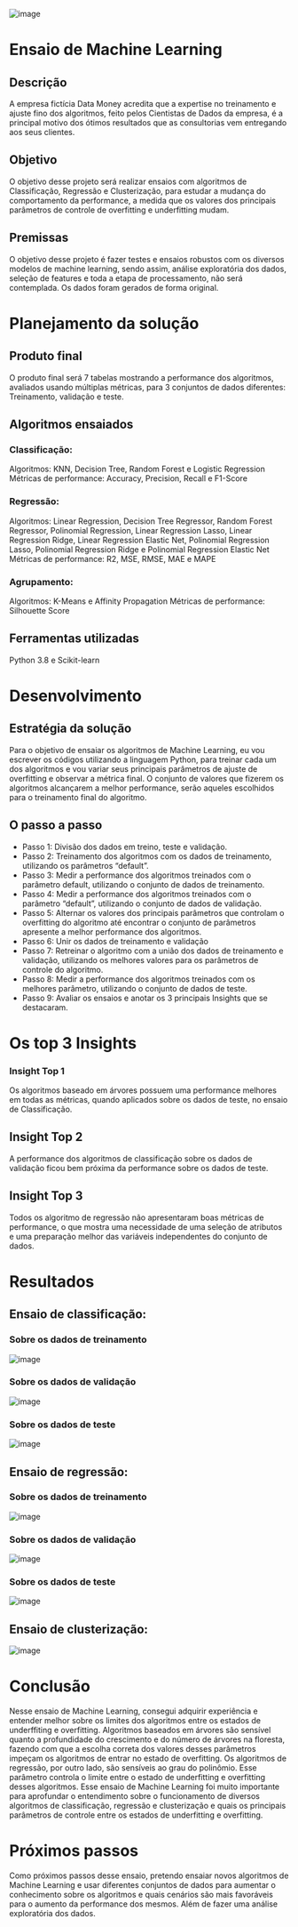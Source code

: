 ![image](https://github.com/ChristianoDS/ensaio-machine-learning/assets/103225340/de0d3082-e47b-4d75-9034-1a132d273b5d)
# Ensaio de Machine Learning
## Descrição
A empresa fictícia Data Money acredita que a expertise no treinamento e ajuste
fino dos algoritmos, feito pelos Cientistas de Dados da empresa, é a
principal motivo dos ótimos resultados que as consultorias vem
entregando aos seus clientes.
## Objetivo
O objetivo desse projeto será realizar ensaios com algoritmos de
Classificação, Regressão e Clusterização, para estudar a mudança do
comportamento da performance, a medida que os valores dos principais
parâmetros de controle de overfitting e underfitting mudam.
## Premissas
O objetivo desse projeto é fazer testes e ensaios robustos com os diversos modelos de machine learning, sendo assim, análise exploratória dos dados, seleção de features e toda a etapa de processamento, não será contemplada.
Os dados foram gerados de forma original.
# Planejamento da solução
## Produto final
O produto final será 7 tabelas mostrando a performance dos algoritmos,
avaliados usando múltiplas métricas, para 3 conjuntos de dados
diferentes: Treinamento, validação e teste.
## Algoritmos ensaiados
### Classificação:
Algoritmos: KNN, Decision Tree, Random Forest e Logistic Regression
Métricas de performance: Accuracy, Precision, Recall e F1-Score
### Regressão:
Algoritmos: Linear Regression, Decision Tree Regressor, Random Forest
Regressor, Polinomial Regression, Linear Regression Lasso, Linear
Regression Ridge, Linear Regression Elastic Net, Polinomial Regression
Lasso, Polinomial Regression Ridge e Polinomial Regression Elastic Net
Métricas de performance: R2, MSE, RMSE, MAE e MAPE
### Agrupamento:
Algoritmos: K-Means e Affinity Propagation
Métricas de performance: Silhouette Score
## Ferramentas utilizadas
Python 3.8 e Scikit-learn
# Desenvolvimento
## Estratégia da solução
Para o objetivo de ensaiar os algoritmos de Machine Learning, eu vou
escrever os códigos utilizando a linguagem Python, para treinar cada um
dos algoritmos e vou variar seus principais parâmetros de ajuste de
overfitting e observar a métrica final.
O conjunto de valores que fizerem os algoritmos alcançarem a melhor
performance, serão aqueles escolhidos para o treinamento final do
algoritmo.
## O passo a passo
- Passo 1: Divisão dos dados em treino, teste e validação.
- Passo 2: Treinamento dos algoritmos com os dados de treinamento,
utilizando os parâmetros “default”.
- Passo 3: Medir a performance dos algoritmos treinados com o parâmetro
default, utilizando o conjunto de dados de treinamento.
- Passo 4: Medir a performance dos algoritmos treinados com o parâmetro
“default”, utilizando o conjunto de dados de validação.
- Passo 5: Alternar os valores dos principais parâmetros que controlam o
overfitting do algoritmo até encontrar o conjunto de parâmetros apresente
a melhor performance dos algoritmos.
- Passo 6: Unir os dados de treinamento e validação
- Passo 7: Retreinar o algoritmo com a união dos dados de treinamento e
validação, utilizando os melhores valores para os parâmetros de controle
do algoritmo.
- Passo 8: Medir a performance dos algoritmos treinados com os melhores
parâmetro, utilizando o conjunto de dados de teste.
- Passo 9: Avaliar os ensaios e anotar os 3 principais Insights que se
destacaram.
# Os top 3 Insights
### Insight Top 1
Os algoritmos baseado em árvores possuem uma performance melhores
em todas as métricas, quando aplicados sobre os dados de teste, no
ensaio de Classificação.
## Insight Top 2
A performance dos algoritmos de classificação sobre os dados de
validação ficou bem próxima da performance sobre os dados de teste.
## Insight Top 3
Todos os algoritmo de regressão não apresentaram boas métricas de
performance, o que mostra uma necessidade de uma seleção de atributos
e uma preparação melhor das variáveis independentes do conjunto de
dados.
# Resultados
## Ensaio de classificação:
### Sobre os dados de treinamento
![image](https://github.com/ChristianoDS/ensaio-machine-learning/assets/103225340/f308b8bd-3574-4185-b8b3-043cb9932654)
### Sobre os dados de validação
![image](https://github.com/ChristianoDS/ensaio-machine-learning/assets/103225340/356ff481-4b97-4792-a3d3-073bf2514b88)
### Sobre os dados de teste
![image](https://github.com/ChristianoDS/ensaio-machine-learning/assets/103225340/a24e7f10-8ee9-4fbe-a93f-cb4df6e79e02)
## Ensaio de regressão:
### Sobre os dados de treinamento
![image](https://github.com/ChristianoDS/ensaio-machine-learning/assets/103225340/56851019-99db-43d0-90f3-6238ea65804b)
### Sobre os dados de validação
![image](https://github.com/ChristianoDS/ensaio-machine-learning/assets/103225340/5d09e8e1-1545-4604-9381-850501efb536)
### Sobre os dados de teste
![image](https://github.com/ChristianoDS/ensaio-machine-learning/assets/103225340/ff100eda-a008-42bf-80fe-9df0d8beb100)
## Ensaio de clusterização:
![image](https://github.com/ChristianoDS/ensaio-machine-learning/assets/103225340/f3030416-6827-4ceb-91b4-913e93f5a59d)
# Conclusão
Nesse ensaio de Machine Learning, consegui adquirir experiência e
entender melhor sobre os limites dos algoritmos entre os estados de
underffiting e overfitting.
Algoritmos baseados em árvores são sensível quanto a profundidade do
crescimento e do número de árvores na floresta, fazendo com que a
escolha correta dos valores desses parâmetros impeçam os algoritmos de
entrar no estado de overfitting.
Os algoritmos de regressão, por outro lado, são sensíveis ao grau do
polinômio. Esse parâmetro controla o limite entre o estado de underfitting
e overfitting desses algoritmos.
Esse ensaio de Machine Learning foi muito importante para aprofundar o
entendimento sobre o funcionamento de diversos algoritmos de
classificação, regressão e clusterização e quais os principais parâmetros
de controle entre os estados de underfitting e overfitting.
# Próximos passos
Como próximos passos desse ensaio, pretendo ensaiar novos algoritmos
de Machine Learning e usar diferentes conjuntos de dados para aumentar
o conhecimento sobre os algoritmos e quais cenários são mais favoráveis
para o aumento da performance dos mesmos.
Além de fazer uma análise exploratória dos dados.
